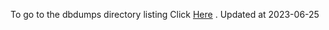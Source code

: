 To go to the dbdumps directory listing Click [Here](https://ipfs.io/ipfs/bafkreie6sbwboizpfnzl4pru4tqvoucip7jzlyi2bgfipsoyypbnbti63y) . Updated at 2023-06-25